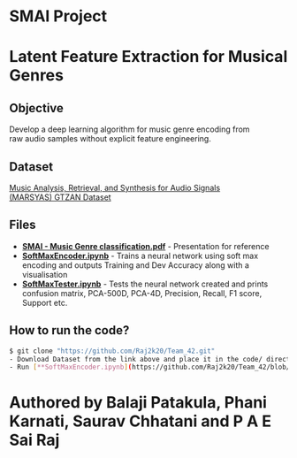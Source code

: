 # SMAI Project

# **Latent Feature Extraction for Musical Genres**

## Objective

Develop a deep learning algorithm for music genre encoding from 
raw audio samples without explicit feature engineering.

## Dataset

[Music Analysis, Retrieval, and Synthesis for Audio Signals (MARSYAS) GTZAN Dataset](https://www.kaggle.com/datasets/andradaolteanu/gtzan-dataset-music-genre-classification) 

## Files

- **[SMAI - Music Genre classification.pdf](https://github.com/Raj2k20/Team_42/blob/main/SMAI%20-%20Music%20Genre%20classification.pdf)** - Presentation for reference
- [**SoftMaxEncoder.ipynb**](https://github.com/Raj2k20/Team_42/blob/main/code/SoftMaxEncoder.ipynb) - Trains a neural network using soft max encoding and outputs Training and Dev Accuracy along with a visualisation 
- [**SoftMaxTester.ipynb**](https://github.com/Raj2k20/Team_42/blob/main/code/SoftMaxTester.ipynb) - Tests the neural network created and prints confusion matrix, PCA-500D, PCA-4D, Precision, Recall, F1 score, Support etc.

## How to run the code?

```bash
$ git clone "https://github.com/Raj2k20/Team_42.git"
- Download Dataset from the link above and place it in the code/ directory
- Run [**SoftMaxEncoder.ipynb](https://github.com/Raj2k20/Team_42/blob/main/code/SoftMaxEncoder.ipynb)** followed by [**SoftMaxTester.ipynb](https://github.com/Raj2k20/Team_42/blob/main/code/SoftMaxTester.ipynb) to see the results**
```

# Authored by **Balaji Patakula, Phani Karnati, Saurav Chhatani and P A E Sai Raj**
